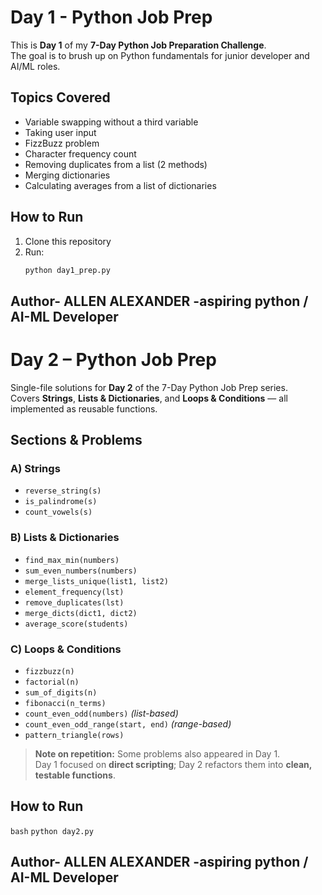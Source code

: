 # Day 1 - Python Job Prep

This is **Day 1** of my **7-Day Python Job Preparation Challenge**.  
The goal is to brush up on Python fundamentals for junior developer and AI/ML roles.

## Topics Covered
- Variable swapping without a third variable
- Taking user input
- FizzBuzz problem
- Character frequency count
- Removing duplicates from a list (2 methods)
- Merging dictionaries
- Calculating averages from a list of dictionaries

## How to Run
1. Clone this repository
2. Run:
   ```bash
   python day1_prep.py
## Author- ALLEN ALEXANDER -aspiring python / AI-ML Developer

# Day 2 – Python Job Prep

Single-file solutions for **Day 2** of the 7-Day Python Job Prep series.  
Covers **Strings**, **Lists & Dictionaries**, and **Loops & Conditions** — all implemented as reusable functions.

## Sections & Problems

### A) Strings
- `reverse_string(s)`
- `is_palindrome(s)`
- `count_vowels(s)`

### B) Lists & Dictionaries
- `find_max_min(numbers)`
- `sum_even_numbers(numbers)`
- `merge_lists_unique(list1, list2)`
- `element_frequency(lst)`
- `remove_duplicates(lst)`
- `merge_dicts(dict1, dict2)`
- `average_score(students)`

### C) Loops & Conditions
- `fizzbuzz(n)`
- `factorial(n)`
- `sum_of_digits(n)`
- `fibonacci(n_terms)`
- `count_even_odd(numbers)` *(list-based)*
- `count_even_odd_range(start, end)` *(range-based)*
- `pattern_triangle(rows)`

> **Note on repetition:** Some problems also appeared in Day 1.  
> Day 1 focused on **direct scripting**; Day 2 refactors them into **clean, testable functions**.

## How to Run
```bash```
```python day2.py```
## Author- ALLEN ALEXANDER -aspiring python / AI-ML Developer

